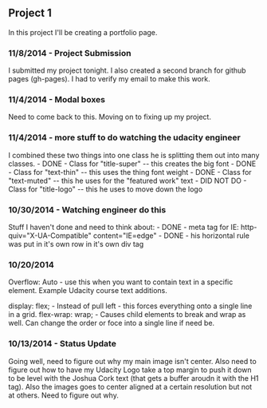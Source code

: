 ## Project 1
In this project I'll be creating a portfolio page.

### 11/8/2014 - Project Submission
I submitted my project tonight.  I also created a second branch for github pages (gh-pages).  I had to verify my email to make this work. 

### 11/4/2014 - Modal boxes
Need to come back to this.  Moving on to fixing up my project. 


### 11/4/2014 - more stuff to do watching the udacity engineer

I combined these two things into one class he is splitting them out into many classes.
	- DONE - Class for "title-super" -- this creates the big font
	- DONE - Class for "text-thin"  -- this uses the thing font weight
	- DONE - Class for "text-muted" -- this he uses for the "featured work" text
	- DID NOT DO - Class for "title-logo"  -- this he uses to move down the logo 

### 10/30/2014 - Watching engineer do this
Stuff I haven't done and need to think about:
	- DONE - meta tag for IE: http-quiv="X-UA-Compatible" content="IE=edge"
	- DONE - his horizontal rule was put in it's own row in it's own div tag

### 10/20/2014
Overflow: Auto - use this when you want to contain text in a specific element.  Example Udacity course text additions.

display: flex; - Instead of pull left - this forces everything onto a single line in a grid. 
flex-wrap: wrap; - Causes child elements to break and wrap as well.  Can change the order or foce into a single line if need be. 

### 10/13/2014 - Status Update
Going well, need to figure out why my main image isn't center.  Also need to figure out how to have my Udacity Logo take a top margin to push it down to be level with the Joshua Cork text (that gets a buffer aroudn it with the H1 tag).  Also the images goes to center aligned at a certain resolution but not at others.  Need to figure out why. 

